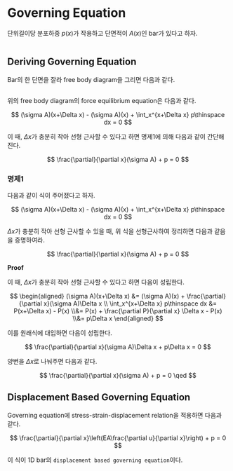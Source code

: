 # Governing Equation
단위길이당 분포하중 $p(x)$가 작용하고 단면적이 $A(x)$인 bar가 있다고 하자.

```{figure} _image/0101.png
```

## Deriving Governing Equation
Bar의 한 단면을 잘라 free body diagram을 그리면 다음과 같다.

```{figure} _image/0102.png
```

위의 free body diagram의 force equilibrium equation은 다음과 같다.

$$ (\sigma A)(x+\Delta x) - (\sigma A)(x) + \int_x^{x+\Delta x} p\thinspace dx = 0 $$

이 때, $\Delta x$가 충분히 작아 선형 근사할 수 있다고 하면 명제1에 의해 다음과 같이 간단해진다.

$$ \frac{\partial}{\partial x}(\sigma A) + p = 0 $$

### 명제1
다음과 같이 식이 주어졌다고 하자.

$$ (\sigma A)(x+\Delta x) - (\sigma A)(x) + \int_x^{x+\Delta x} p\thinspace dx = 0 $$

$\Delta x$가 충분히 작아 선형 근사할 수 있을 때, 위 식을 선형근사하여 정리하면 다음과 같음을 증명하여라.

$$ \frac{\partial}{\partial x}(\sigma A) + p = 0 $$

**Proof**

이 때, $\Delta x$가 충분히 작아 선형 근사할 수 있다고 하면 다음이 성립한다.

$$ \begin{aligned} (\sigma A)(x+\Delta x) &= (\sigma A)(x) + \frac{\partial}{\partial x}(\sigma A)\Delta x \\ \int_x^{x+\Delta x} p\thinspace dx &= P(x+\Delta x) - P(x) \\&= P(x) + \frac{\partial P}{\partial x} \Delta x - P(x) \\&= p\Delta x \end{aligned} $$

이를 원래식에 대입하면 다음이 성립한다.

$$ \frac{\partial}{\partial x}(\sigma A)\Delta x + p\Delta x = 0 $$

양변을 $\Delta x$로 나눠주면 다음과 같다.

$$ \frac{\partial}{\partial x}(\sigma A) + p = 0 \qed $$

## Displacement Based Governing Equation
Governing equation에 stress-strain-displacement relation을 적용하면 다음과 같다.

$$ \frac{\partial}{\partial x}\left(EA\frac{\partial u}{\partial x}\right) + p = 0 $$

이 식이 1D bar의 `displacement based governing equation`이다.
